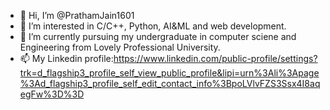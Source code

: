 - 👋 Hi, I’m @PrathamJain1601
- 👀 I’m interested in  C/C++, Python, AI&ML and web development.
- 🌱 I’m currently pursuing my undergraduate in computer sciene and Engineering from Lovely Professional University.
- 📫 My Linkedin profile:https://www.linkedin.com/public-profile/settings?trk=d_flagship3_profile_self_view_public_profile&lipi=urn%3Ali%3Apage%3Ad_flagship3_profile_self_edit_contact_info%3BpoLVlvFZS3Ssx4I8aqegFw%3D%3D
